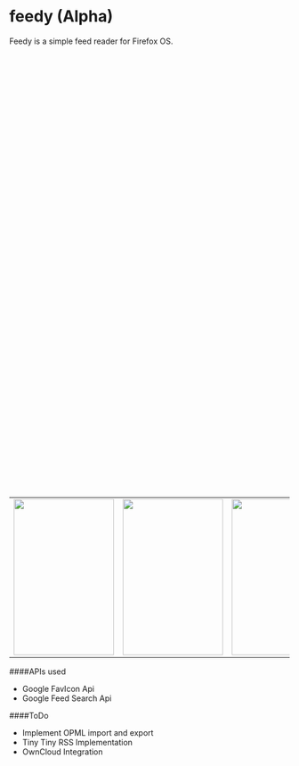 # feedy (Alpha)


Feedy is a simple feed reader for Firefox OS. 

<p style="text-align:center;height:20%;width:100%" > <center>
<table border=0> <tr><td>
<img src="https://c4.staticflickr.com/8/7748/18026119542_05ed4f39de.jpg" width="180px" height="280px"> 
</td><td>
<img src="https://c2.staticflickr.com/6/5348/18003389866_7f021f483c.jpg" width="180px" height="280px"> 
</td><td>
<img src="https://c2.staticflickr.com/6/5324/18086453282_b2231d7463.jpg" width="180px" height="280px"> 
</td><td>
<img src="https://c4.staticflickr.com/8/7783/18001725338_a65e058320.jpg" width="180px" height="280px"> 
</td>

<td>
<img src="https://c4.staticflickr.com/8/7795/18072762829_b53432e38c.jpg" width="180px" height="280px"> 
</td>

</tr></table>
</center>

</p>



####APIs used

* Google FavIcon Api
* Google Feed Search Api





####ToDo
* Implement OPML import and export
* Tiny Tiny RSS Implementation
* OwnCloud Integration

